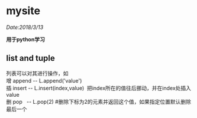 # mysite
*Date:2018/3/13*

**用于python学习**

## list and tuple

  列表可以对其进行操作，如  
  增 append -- L.append('value')  
  插 insert -- L.insert(index,value)  把index所在的值往后挪动，并在index处插入value  
  删 pop    -- L.pop(2) #删除下标为2的元素并返回这个值，如果指定位置默认删除最后一个  




